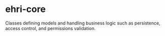 ehri-core
=========

Classes defining models and handling business logic such as persistence, access control, and permissions validation. 